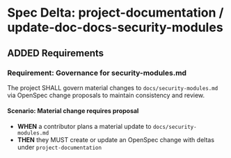 # Spec Delta: project-documentation / update-doc-docs-security-modules

## ADDED Requirements

### Requirement: Governance for security-modules.md

The project SHALL govern material changes to `docs/security-modules.md` via OpenSpec change proposals to maintain consistency and review.

#### Scenario: Material change requires proposal

- **WHEN** a contributor plans a material update to `docs/security-modules.md`
- **THEN** they MUST create or update an OpenSpec change with deltas under `project-documentation`
